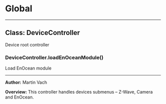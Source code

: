 # Global





* * *

## Class: DeviceController
Device root controller

### DeviceController.loadEnOceanModule() 

Load EnOcean module




* * *



**Author:** Martin Vach



**Overview:** This controller handles devices submenus – Z-Wave, Camera and EnOcean.


